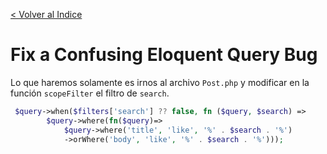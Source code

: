 [< Volver al Indice](/Docs/readme.md/)

# Fix a Confusing Eloquent Query Bug

Lo que haremos solamente es irnos al archivo `Post.php` y modificar en la función `scopeFilter` el filtro de `search`.

```php
 $query->when($filters['search'] ?? false, fn ($query, $search) =>
        $query->where(fn($query)=>
            $query->where('title', 'like', '%' . $search . '%')
            ->orWhere('body', 'like', '%' . $search . '%')));
```
